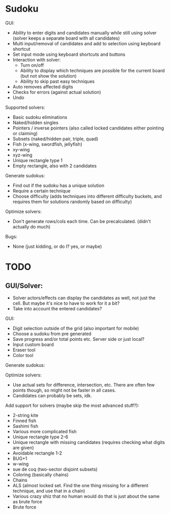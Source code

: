 # Sudoku

GUI:
- Ability to enter digits and candidates manually while still using solver (solver keeps a separate board with all candidates)
- Multi input/removal of candidates and add to selection using keyboard shortcut
- Set input mode using keyboard shortcuts and buttons
- Interaction with solver:
    - Turn on/off
    - Ability to display which techniques are possible for the current board (but not show the solution)
    - Ability to skip past easy techniques
- Auto removes affected digits
- Checks for errors (against actual solution)
- Undo

Supported solvers:
- Basic sudoku eliminations
- Naked/hidden singles
- Pointers / inverse pointers (also called locked candidates either pointing or claiming)
- Subsets (naked/hidden pair, triple, quad)
- Fish (x-wing, swordfish, jellyfish)
- xy-wing
- xyz-wing
- Unique rectangle type 1
- Empty rectangle, also with 2 candidates

Generate sudokus:
- Find out if the sudoku has a unique solution
- Require a certain technique
- Choose difficulty (adds techniques into different difficulty buckets, and requires them for solutions randomly based on difficulty)

Optimize solvers:
- Don't generate rows/cols each time. Can be precalculated. (didn't actually do much)

Bugs:
- None (just kidding, or do I? yes, or maybe)

# TODO

GUI/Solver:
- 
- Solver actors/effects can display the candidates as well, not just the cell. But maybe it's nice to have to work for it a bit?
- Take into account the entered candidates?

GUI:
- Digit selection outside of the grid (also important for mobile)
- Choose a sudoku from pre generated
- Save progress and/or total points etc. Server side or just local?
- Input custom board
- Eraser tool
- Color tool

Generate sudokus:

Optimize solvers:
- Use actual sets for difference, intersection, etc. There are often few points though, so might not be faster in all cases.
- Candidates can probably be sets, idk.

Add support for solvers (maybe skip the most advanced stuff?):
- 2-string kite
- Finned fish
- Sashimi fish
- Various more complicated fish
- Unique rectangle type 2-6
- Unique rectangle with missing candidates (requires checking what digits are given)
- Avoidable rectangle 1-2
- BUG+1
- w-wing
- sue de coq (two-sector disjoint subsets)
- Coloring (basically chains)
- Chains
- ALS (almost locked set. Find the one thing missing for a different technique, and use that in a chain)
- Various crazy shiz that no human would do that is just about the same as brute force
- Brute force